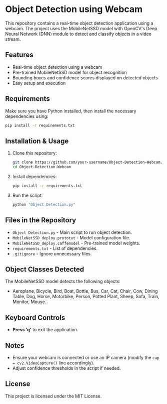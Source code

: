 # Object Detection using Webcam

This repository contains a real-time object detection application using a webcam. The project uses the MobileNetSSD model with OpenCV's Deep Neural Network (DNN) module to detect and classify objects in a video stream.

## Features
- Real-time object detection using a webcam
- Pre-trained MobileNetSSD model for object recognition
- Bounding boxes and confidence scores displayed on detected objects
- Easy setup and execution

## Requirements
Make sure you have Python installed, then install the necessary dependencies using:

```bash
pip install -r requirements.txt
```

## Installation & Usage

1. Clone this repository:
   ```bash
   git clone https://github.com/your-username/Object-Detection-Webcam.git
   cd Object-Detection-Webcam
   ```

2. Install dependencies:
   ```bash
   pip install -r requirements.txt
   ```

3. Run the script:
   ```bash
   python "Object Detection.py"
   ```

## Files in the Repository
- `Object Detection.py` - Main script to run object detection.
- `MobileNetSSD_deploy.prototxt` - Model configuration file.
- `MobileNetSSD_deploy.caffemodel` - Pre-trained model weights.
- `requirements.txt` - List of dependencies.
- `.gitignore` - Ignore unnecessary files.

## Object Classes Detected
The MobileNetSSD model detects the following objects:
- Aeroplane, Bicycle, Bird, Boat, Bottle, Bus, Car, Cat, Chair, Cow, Dining Table, Dog, Horse, Motorbike, Person, Potted Plant, Sheep, Sofa, Train, Monitor, Mouse.

## Keyboard Controls
- **Press 'q'** to exit the application.

## Notes
- Ensure your webcam is connected or use an IP camera (modify the `cap = cv2.VideoCapture()` line accordingly).
- Adjust confidence thresholds in the script if needed.

## License
This project is licensed under the MIT License.

